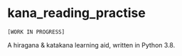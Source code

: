 # kana_reading_practise
`[WORK IN PROGRESS]`

A hiragana &amp; katakana learning aid, written in Python 3.8.
